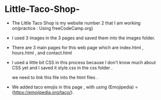 # Little-Taco-Shop-

- The Little Taco Shop is my website  number 2 that I am working on(practice : Using freeCodeCamp.org)

- I used 3 images in the 3 pages and saved them into the images folder.

- There are 3 main pages for this web page which are index.html , hours.html , and contact.html

- I used a little bit CSS in this process because I don't know much about CSS yet and I saved it style.css in the css folder .
  
  we need to link this file into the html files .

- We added taco emojis in this page , with using (Emojipedia) = (https://emojipedia.org/taco/).
